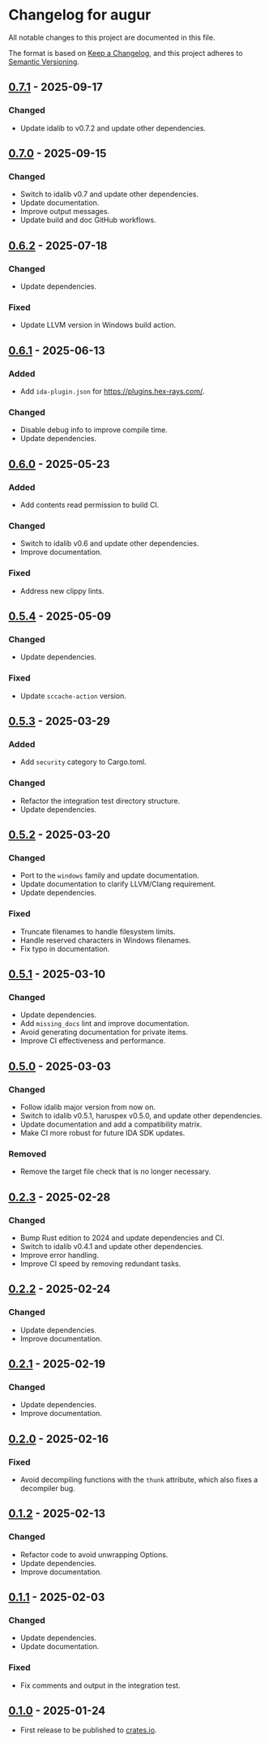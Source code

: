 # Changelog for augur

All notable changes to this project are documented in this file.

The format is based on [Keep a Changelog](https://keepachangelog.com/en/1.1.0/),
and this project adheres to [Semantic Versioning](https://semver.org/spec/v2.0.0.html).

## [0.7.1] - 2025-09-17

### Changed

* Update idalib to v0.7.2 and update other dependencies.

## [0.7.0] - 2025-09-15

### Changed

* Switch to idalib v0.7 and update other dependencies.
* Update documentation.
* Improve output messages.
* Update build and doc GitHub workflows.

## [0.6.2] - 2025-07-18

### Changed

* Update dependencies.

### Fixed

* Update LLVM version in Windows build action.

## [0.6.1] - 2025-06-13

### Added

* Add `ida-plugin.json` for <https://plugins.hex-rays.com/>.

### Changed

* Disable debug info to improve compile time.
* Update dependencies.

## [0.6.0] - 2025-05-23

### Added

* Add contents read permission to build CI.

### Changed

* Switch to idalib v0.6 and update other dependencies.
* Improve documentation.

### Fixed

* Address new clippy lints.

## [0.5.4] - 2025-05-09

### Changed

* Update dependencies.

### Fixed

* Update `sccache-action` version.

## [0.5.3] - 2025-03-29

### Added

* Add `security` category to Cargo.toml.

### Changed

* Refactor the integration test directory structure.
* Update dependencies.

## [0.5.2] - 2025-03-20

### Changed

* Port to the `windows` family and update documentation.
* Update documentation to clarify LLVM/Clang requirement.
* Update dependencies.

### Fixed

* Truncate filenames to handle filesystem limits.
* Handle reserved characters in Windows filenames.
* Fix typo in documentation.

## [0.5.1] - 2025-03-10

### Changed

* Update dependencies.
* Add `missing_docs` lint and improve documentation.
* Avoid generating documentation for private items.
* Improve CI effectiveness and performance.

## [0.5.0] - 2025-03-03

### Changed

* Follow idalib major version from now on.
* Switch to idalib v0.5.1, haruspex v0.5.0, and update other dependencies.
* Update documentation and add a compatibility matrix.
* Make CI more robust for future IDA SDK updates.

### Removed

* Remove the target file check that is no longer necessary.

## [0.2.3] - 2025-02-28

### Changed

* Bump Rust edition to 2024 and update dependencies and CI.
* Switch to idalib v0.4.1 and update other dependencies.
* Improve error handling.
* Improve CI speed by removing redundant tasks.

## [0.2.2] - 2025-02-24

### Changed

* Update dependencies.
* Improve documentation.

## [0.2.1] - 2025-02-19

### Changed

* Update dependencies.
* Improve documentation.

## [0.2.0] - 2025-02-16

### Fixed

* Avoid decompiling functions with the `thunk` attribute, which also fixes a decompiler bug.

## [0.1.2] - 2025-02-13

### Changed

* Refactor code to avoid unwrapping Options.
* Update dependencies.
* Improve documentation.

## [0.1.1] - 2025-02-03

### Changed

* Update dependencies.
* Update documentation.

### Fixed

* Fix comments and output in the integration test.

## [0.1.0] - 2025-01-24

* First release to be published to [crates.io](https://crates.io/).

[unreleased]: https://github.com/0xdea/augur/compare/v0.7.1...HEAD

[0.7.1]: https://github.com/0xdea/augur/compare/v0.7.0...v0.7.1

[0.7.0]: https://github.com/0xdea/augur/compare/v0.6.2...v0.7.0

[0.6.2]: https://github.com/0xdea/augur/compare/v0.6.1...v0.6.2

[0.6.1]: https://github.com/0xdea/augur/compare/v0.6.0...v0.6.1

[0.6.0]: https://github.com/0xdea/augur/compare/v0.5.4...v0.6.0

[0.5.4]: https://github.com/0xdea/augur/compare/v0.5.3...v0.5.4

[0.5.3]: https://github.com/0xdea/augur/compare/v0.5.2...v0.5.3

[0.5.2]: https://github.com/0xdea/augur/compare/v0.5.1...v0.5.2

[0.5.1]: https://github.com/0xdea/augur/compare/v0.5.0...v0.5.1

[0.5.0]: https://github.com/0xdea/augur/compare/v0.2.3...v0.5.0

[0.2.3]: https://github.com/0xdea/augur/compare/v0.2.2...v0.2.3

[0.2.2]: https://github.com/0xdea/augur/compare/v0.2.1...v0.2.2

[0.2.1]: https://github.com/0xdea/augur/compare/v0.2.0...v0.2.1

[0.2.0]: https://github.com/0xdea/augur/compare/v0.1.2...v0.2.0

[0.1.2]: https://github.com/0xdea/augur/compare/v0.1.1...v0.1.2

[0.1.1]: https://github.com/0xdea/augur/compare/v0.1.0...v0.1.1

[0.1.0]: https://github.com/0xdea/augur/releases/tag/v0.1.0
